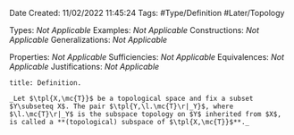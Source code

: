 <div class="topSpace"></div>

Date Created: 11/02/2022 11:45:24
Tags: #Type/Definition #Later/Topology

Types: _Not Applicable_
Examples: _Not Applicable_
Constructions: _Not Applicable_
Generalizations: _Not Applicable_

Properties: _Not Applicable_
Sufficiencies: _Not Applicable_
Equivalences: _Not Applicable_
Justifications: _Not Applicable_

``` ad-Definition
title: Definition.

_Let $\tpl{X,\mc{T}}$ be a topological space and fix a subset $Y\subseteq X$. The pair $\tpl{Y,\l.\mc{T}\r|_Y}$, where $\l.\mc{T}\r|_Y$ is the subspace topology on $Y$ inherited from $X$, is called a **(topological) subspace of $\tpl{X,\mc{T}}$**._

```
